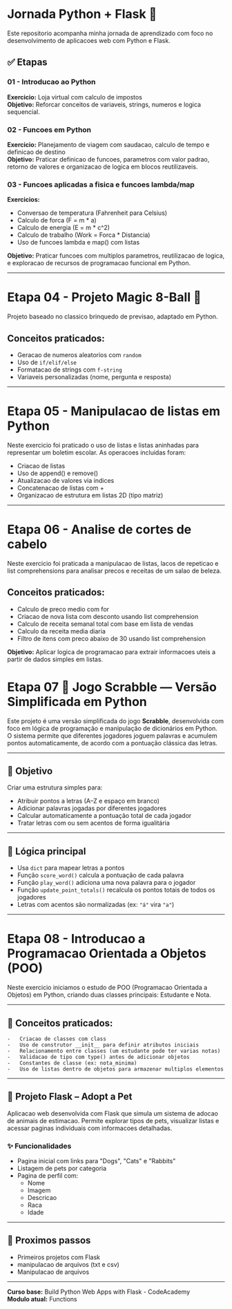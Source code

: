 # Jornada Python + Flask 🚀

Este repositorio acompanha minha jornada de aprendizado com foco no desenvolvimento de aplicacoes web com Python e Flask.

## ✅ Etapas

### 01 - Introducao ao Python
**Exercicio:** Loja virtual com calculo de impostos  
**Objetivo:** Reforcar conceitos de variaveis, strings, numeros e logica sequencial.

### 02 - Funcoes em Python
**Exercicio:** Planejamento de viagem com saudacao, calculo de tempo e definicao de destino  
**Objetivo:** Praticar definicao de funcoes, parametros com valor padrao, retorno de valores e organizacao de logica em blocos reutilizaveis.

### 03 - Funcoes aplicadas a fisica e funcoes lambda/map
**Exercicios:**  
- Conversao de temperatura (Fahrenheit para Celsius)  
- Calculo de forca (F = m * a)  
- Calculo de energia (E = m * c^2)  
- Calculo de trabalho (Work = Forca * Distancia)  
- Uso de funcoes lambda e map() com listas  

**Objetivo:** Praticar funcoes com multiplos parametros, reutilizacao de logica, e exploracao de recursos de programacao funcional em Python.

---

# Etapa 04 - Projeto Magic 8-Ball 🎱

Projeto baseado no classico brinquedo de previsao, adaptado em Python.

## Conceitos praticados:

- Geracao de numeros aleatorios com `random`
- Uso de `if/elif/else`
- Formatacao de strings com `f-string`
- Variaveis personalizadas (nome, pergunta e resposta)


---

# Etapa 05 - Manipulacao de listas em Python

Neste exercicio foi praticado o uso de listas e listas aninhadas para representar um boletim escolar. As operacoes incluidas foram:

- Criacao de listas
- Uso de append() e remove()
- Atualizacao de valores via indices
- Concatenacao de listas com +
- Organizacao de estrutura em listas 2D (tipo matriz)

---


# Etapa 06 - Analise de cortes de cabelo

Neste exercicio foi praticada a manipulacao de listas, lacos de repeticao e list comprehensions para analisar precos e receitas de um salao de beleza.

## Conceitos praticados:

- Calculo de preco medio com for
- Criacao de nova lista com desconto usando list comprehension
- Calculo de receita semanal total com base em lista de vendas
- Calculo da receita media diaria
- Filtro de itens com preco abaixo de 30 usando list comprehension

**Objetivo:** Aplicar logica de programacao para extrair informacoes uteis a partir de dados simples em listas.


#  Etapa 07 🧩 Jogo Scrabble — Versão Simplificada em Python

Este projeto é uma versão simplificada do jogo **Scrabble**, desenvolvida com foco em lógica de programação e manipulação de dicionários em Python.  
O sistema permite que diferentes jogadores joguem palavras e acumulem pontos automaticamente, de acordo com a pontuação clássica das letras.

---

## 🎯 Objetivo

Criar uma estrutura simples para:
- Atribuir pontos a letras (A–Z e espaço em branco)
- Adicionar palavras jogadas por diferentes jogadores
- Calcular automaticamente a pontuação total de cada jogador
- Tratar letras com ou sem acentos de forma igualitária

---

## 🧠 Lógica principal

- Usa `dict` para mapear letras a pontos
- Função `score_word()` calcula a pontuação de cada palavra
- Função `play_word()` adiciona uma nova palavra para o jogador
- Função `update_point_totals()` recalcula os pontos totais de todos os jogadores
- Letras com acentos são normalizadas (ex: `"á"` vira `"a"`)

---

# Etapa 08 - Introducao a Programacao Orientada a Objetos (POO)

Neste exercicio iniciamos o estudo de POO (Programacao Orientada a Objetos) em Python, criando duas classes principais: Estudante e Nota.

---

## 🧠 Conceitos praticados:
	-	Criacao de classes com class
	-	Uso de construtor __init__ para definir atributos iniciais
	-	Relacionamento entre classes (um estudante pode ter varias notas)
	-	Validacao de tipo com type() antes de adicionar objetos
	-	Constantes de classe (ex: nota_minima)
	-	Uso de listas dentro de objetos para armazenar multiplos elementos

   
---

## 🐾 Projeto Flask – Adopt a Pet

Aplicacao web desenvolvida com Flask que simula um sistema de adocao de animais de estimacao. Permite explorar tipos de pets, visualizar listas e acessar paginas individuais com informacoes detalhadas.

### ✨ Funcionalidades

- Pagina inicial com links para "Dogs", "Cats" e "Rabbits"
- Listagem de pets por categoria
- Pagina de perfil com:
  - Nome
  - Imagem
  - Descricao
  - Raca
  - Idade



---


## 🚧 Proximos passos
- Primeiros projetos com Flask
- manipulacao de arquivos (txt e csv)
- Manipulacao de arquivos  


---

**Curso base:** Build Python Web Apps with Flask - CodeAcademy  
**Modulo atual:** Functions